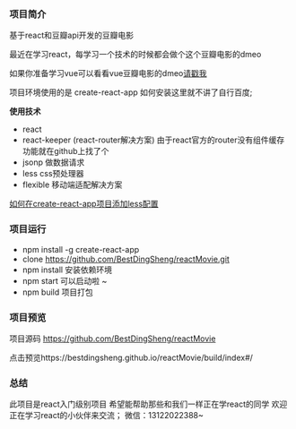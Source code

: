 ### 项目简介

基于react和豆瓣api开发的豆瓣电影

最近在学习react，每学习一个技术的时候都会做个这个豆瓣电影的dmeo

如果你准备学习vue可以看看vue豆瓣电影的dmeo[请戳我](https://github.com/BestDingSheng/vueMovie)

项目环境使用的是 create-react-app 如何安装这里就不讲了自行百度;

**使用技术**
* react
* react-keeper (react-router解决方案)  由于react官方的router没有组件缓存功能就在github上找了个
* jsonp 做数据请求
* less  css预处理器
* flexible 移动端适配解决方案

[如何在create-react-app项目添加less配置](https://segmentfault.com/a/1190000010162614)

### 项目运行

* npm install -g create-react-app
* clone https://github.com/BestDingSheng/reactMovie.git
* npm install  安装依赖环境
* npm start  可以启动啦 ~
* npm build  项目打包

### 项目预览
项目源码 https://github.com/BestDingSheng/reactMovie

点击预览https://bestdingsheng.github.io/reactMovie/build/index#/

### 总结
此项目是react入门级别项目
希望能帮助那些和我们一样正在学react的同学
欢迎正在学习react的小伙伴来交流；
微信：13122022388~
